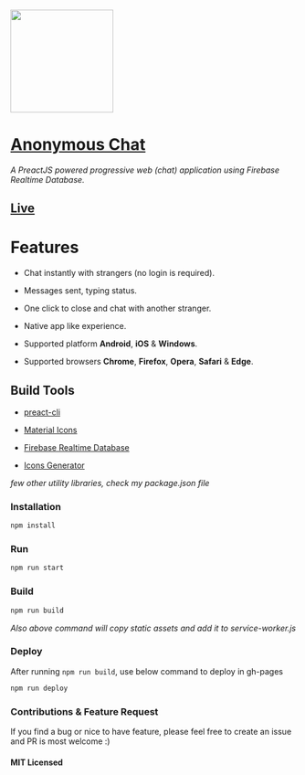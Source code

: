 ### <img src="https://raw.githubusercontent.com/gokulkrishh/anonymous-web/preact/assets/icons/android-chrome-512x512.png" width="180px" />

# [Anonymous Chat](https://anonymouschat.in)

*A PreactJS powered progressive web (chat) application using Firebase Realtime Database.*

## [Live](https://anonymouschat.in)

# Features

 - Chat instantly with strangers (no login is required).

 - Messages sent, typing status.

 - One click to close and chat with another stranger.

 - Native app like experience.

 - Supported platform **Android**, **iOS** & **Windows**.

 - Supported browsers **Chrome**, **Firefox**, **Opera**, **Safari** & **Edge**.


## Build Tools

- <a href="https://github.com/developit/preact-cli">preact-cli</a>

- <a href="https://material.io/icons/">Material Icons</a>

- <a href="https://firebase.google.com/docs/web/setup">Firebase Realtime Database</a>

- <a href="http://realfavicongenerator.net/">Icons Generator</a>

*few other utility libraries, check my package.json file*

### Installation

````sh
npm install
````

### Run

````sh
npm run start
````

### Build

````sh
npm run build
````

*Also above command will copy static assets and add it to service-worker.js*

### Deploy

After running `npm run build`, use below command to deploy in gh-pages

````sh
npm run deploy
````

### Contributions & Feature Request

If you find a bug or nice to have feature, please feel free to create an issue and PR is most welcome :)

#### MIT Licensed
